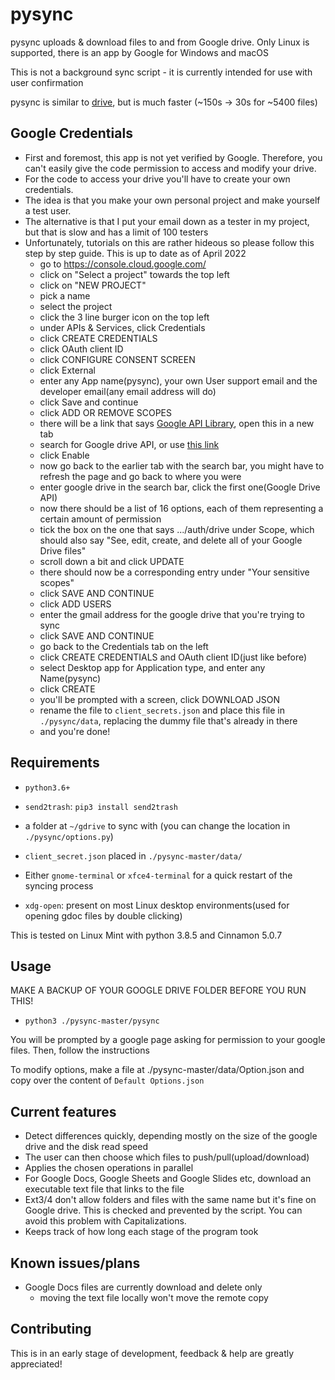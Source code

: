 # pysync

pysync uploads & download files to and from Google drive. Only Linux is supported, there is an app by Google for Windows and macOS

This is not a background sync script - it is currently intended for use with user confirmation

pysync is similar to [drive](https://github.com/odeke-em/drive), but is much faster (~150s -> 30s for ~5400 files)

## Google Credentials

- First and foremost, this app is not yet verified by Google. Therefore, you can't easily give the code permission to access and modify your drive.
- For the code to access your drive you'll have to create your own credentials.
- The idea is that you make your own personal project and make yourself a test user.
- The alternative is that I put your email down as a tester in my project, but that is slow and has a limit of 100 testers
- Unfortunately, tutorials on this are rather hideous so please follow this step by step guide. This is up to date as of April 2022
  - go to <https://console.cloud.google.com/>
  - click on "Select a project" towards the top left
  - click on "NEW PROJECT"
  - pick a name
  - select the project
  - click the 3 line burger icon on the top left
  - under APIs & Services, click Credentials
  - click CREATE CREDENTIALS
  - click OAuth client ID
  - click CONFIGURE CONSENT SCREEN
  - click External
  - enter any App name(pysync), your own User support email and the developer email(any email address will do)
  - click Save and continue
  - click ADD OR REMOVE SCOPES
  - there will be a link that says [Google API Library](https://console.cloud.google.com/apis/library), open this in a new tab
  - search for Google drive API, or use [this link](https://console.cloud.google.com/apis/library/drive.googleapis.com)
  - click Enable
  - now go back to the earlier tab with the search bar, you might have to refresh the page and go back to where you were
  - enter google drive in the search bar, click the first one(Google Drive API)
  - now there should be a list of 16 options, each of them representing a certain amount of permission
  - tick the box on the one that says .../auth/drive under Scope, which should also say "See, edit, create, and delete all of your Google Drive files"
  - scroll down a bit and click UPDATE
  - there should now be a corresponding entry under "Your sensitive scopes"
  - click SAVE AND CONTINUE
  - click ADD USERS
  - enter the gmail address for the google drive that you're trying to sync
  - click SAVE AND CONTINUE
  - go back to the Credentials tab on the left
  - click CREATE CREDENTIALS and OAuth client ID(just like before)
  - select Desktop app for Application type, and enter any Name(pysync)
  - click CREATE
  - you'll be prompted with a screen, click DOWNLOAD JSON
  - rename the file to `client_secrets.json` and place this file in `./pysync/data`, replacing the dummy file that's already in there
  - and you're done!
  
## Requirements

- `python3.6+`

- `send2trash`: `pip3 install send2trash`
  
- a folder at `~/gdrive` to sync with (you can change the location in `./pysync/options.py`)

- `client_secret.json` placed in `./pysync-master/data/`

- Either `gnome-terminal` or `xfce4-terminal` for a quick restart of the syncing process

- `xdg-open`: present on most Linux desktop environments(used for opening gdoc files by double clicking)

This is tested on Linux Mint with python 3.8.5 and Cinnamon 5.0.7

## Usage

MAKE A BACKUP OF YOUR GOOGLE DRIVE FOLDER BEFORE YOU RUN THIS!

- `python3 ./pysync-master/pysync`

You will be prompted by a google page asking for permission to your google files. Then, follow the instructions

To modify options, make a file at ./pysync-master/data/Option.json and copy over the content of `Default Options.json`

## Current features

- Detect differences quickly, depending mostly on the size of the google drive and the disk read speed
- The user can then choose which files to push/pull(upload/download)
- Applies the chosen operations in parallel
- For Google Docs, Google Sheets and Google Slides etc, download an executable text file that links to the file
- Ext3/4 don't allow folders and files with the same name but it's fine on Google drive. This is checked and prevented by the script. You can avoid this problem with Capitalizations.
- Keeps track of how long each stage of the program took

## Known issues/plans

- Google Docs files are currently download and delete only
  - moving the text file locally won't move the remote copy

## Contributing

This is in an early stage of development, feedback & help are greatly appreciated!
